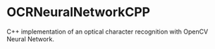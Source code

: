 OCRNeuralNetworkCPP
===================

C++ implementation of an optical character recognition with OpenCV Neural Network.
